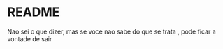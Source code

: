 # README


Nao sei o que dizer, mas se voce nao sabe do que se trata , pode ficar a vontade de sair
